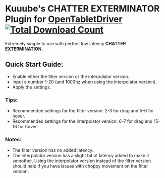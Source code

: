 # Kuuube's **CHATTER EXTERMINATOR** Plugin for [OpenTabletDriver](https://github.com/OpenTabletDriver/OpenTabletDriver) [![Total Download Count](https://img.shields.io/github/downloads/Kuuuube/Kuuube-s-CHATTER-EXTERMINATOR/total.svg)](https://github.com/Kuuuube/Kuuube-s-CHATTER-EXTERMINATOR/releases/latest)

Extremely simple to use with perfect low latency **CHATTER EXTERMINATION**.

## Quick Start Guide:
- Enable either the filter version or the interpolator version.
- Input a number 1-20 (and 1000hz when using the interpolator version).
- Apply the settings.

### Tips:
- Recommended settings for the filter version: 2-3 for drag and 5-6 for hover.
- Recommended settings for the interpolator version: 6-7 for drag and 15-16 for hover.

### Notes:
- The filter version has no added latency.
- The interpolator version has a slight bit of latency added to make it smoother. Using the interpolator version instead of the filter version should help if you have issues with choppy movement on the filter version.
